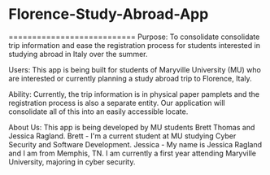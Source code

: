# Florence-Study-Abroad-App
===========================
Purpose:
To consolidate consolidate trip information and ease the registration process 
for students interested in studying abroad in Italy over the summer.

Users:
This app is being built for students of Maryville University (MU) who are interested
or currently planning a study abroad trip to Florence, Italy.

Ability:
Currently, the trip information is in physical paper pamplets and the registration
process is also a separate entity. Our application will consolidate all of this into
an easily accessible locate.

About Us:
This app is being developed by MU students Brett Thomas and Jessica Ragland.
Brett - I'm a current student at MU studying Cyber Security and Software Development.
Jessica - My name is Jessica Ragland and I am from Memphis, TN. I am currently a first year attending
Maryville University, majoring in cyber security. 
